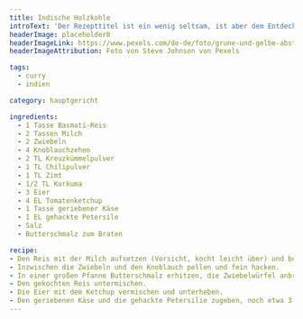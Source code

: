 ```yaml
---
title: Indische Holzkohle
introText: 'Der Rezepttitel ist ein wenig seltsam, ist aber dem Entdeckungszusammenhang geschuldet: Jürgen v.d. Lippe hatte dieses Gericht in der Anfangszeit von Bioleks Alfredissimo gekocht. Als es ihm fast anbrannte, nannte er es "indische Holzkohle". Für mich und meine Frau bedeutete es die Entdeckung des Kreuizkümmels und der Weg in die indische und indonesische Küche.'
headerImage: placeholder8
headerImageLink: https://www.pexels.com/de-de/foto/grune-und-gelbe-abstrakte-malerei-4943165/
headerImageAttribution: Foto von Steve Johnson von Pexels

tags:
  - curry
  - indien

category: hauptgericht

ingredients:
  - 1 Tasse Basmati-Reis
  - 2 Tassen Milch
  - 2 Zwiebeln
  - 4 Knoblauchzehen
  - 2 TL Kreuzkümmelpulver
  - 1 TL Chilipulver
  - 1 TL Zimt
  - 1/2 TL Kurkuma
  - 3 Eier
  - 4 EL Tomatenketchup
  - 1 Tasse geriebener Käse
  - 1 EL gehackte Petersile
  - Salz
  - Butterschmalz zum Braten

recipe:
- Den Reis mit der Milch aufsetzen (Vorsicht, kocht leicht über) und bei schwacher Hitze zugedeckt etwa 15 Minuten garen.
- Inzwischen die Zwiebeln und den Knoblauch pellen und fein hacken.
- In einer großen Pfanne Butterschmalz erhitzen, die Zwiebelwürfel anbraten, Kreuzkümmel, Chilipulver, Kurkuma und Zimt und den gehackten Knoblauch zugeben, unter Rühren braten.
- Den gekochten Reis untermischen.
- Die Eier mit dem Ketchup vermischen und unterheben.
- Den geriebenen Käse und die gehackte Petersilie zugeben, noch etwa 3 Minuten garen, bis der Käse geschmolzen ist. Mit Salz abschmecken.
---
```

